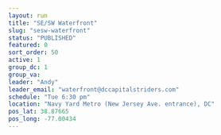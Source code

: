 ```yaml
---
layout: run
title: "SE/SW Waterfront"
slug: "sesw-waterfront"
status: "PUBLISHED"
featured: 0
sort_order: 50
active: 1
group_dc: 1
group_va:
leader: "Andy"
leader_email: "waterfront@dccapitalstriders.com"
schedule: "Tue 6:30 pm"
location: "Navy Yard Metro (New Jersey Ave. entrance), DC"
pos_lat: 38.87665
pos_long: -77.00434
---
```


